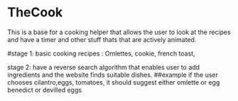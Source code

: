 # TheCook
This is a base for a cooking helper that allows the user to look at the recipes and have a timer and other stuff thats that are actively animated. 

#stage 1: basic cooking recipes :
Omlettes, cookie, french toast, 

stage 2: have a reverse search algorithm that enables user to add ingredients and the website finds suitable dishes.
##example if the user chooses cilantro,eggs, tomatoes, it should suggest either omlette or egg benedict or devilled eggs

